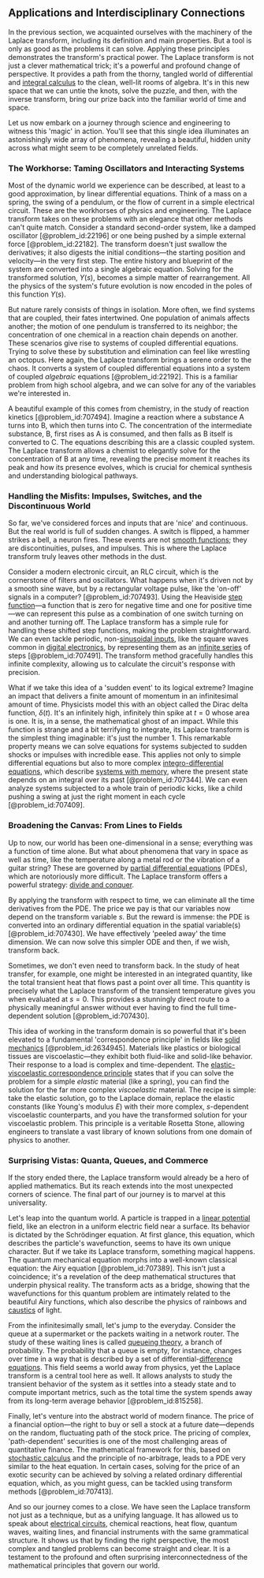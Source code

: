 ## Applications and Interdisciplinary Connections

In the previous section, we acquainted ourselves with the machinery of the Laplace transform, including its definition and main properties. But a tool is only as good as the problems it can solve. Applying these principles demonstrates the transform's practical power. The Laplace transform is not just a clever mathematical trick; it's a powerful and profound change of perspective. It provides a path from the thorny, tangled world of differential and [integral calculus](@article_id:145799) to the clean, well-lit rooms of algebra. It's in this new space that we can untie the knots, solve the puzzle, and then, with the inverse transform, bring our prize back into the familiar world of time and space.

Let us now embark on a journey through science and engineering to witness this 'magic' in action. You'll see that this single idea illuminates an astonishingly wide array of phenomena, revealing a beautiful, hidden unity across what might seem to be completely unrelated fields.

### The Workhorse: Taming Oscillators and Interacting Systems

Most of the dynamic world we experience can be described, at least to a good approximation, by linear differential equations. Think of a mass on a spring, the swing of a pendulum, or the flow of current in a simple electrical circuit. These are the workhorses of physics and engineering. The Laplace transform takes on these problems with an elegance that other methods can't quite match. Consider a standard second-order system, like a damped oscillator [@problem_id:22196] or one being pushed by a simple external force [@problem_id:22182]. The transform doesn't just swallow the derivatives; it also digests the initial conditions—the starting position and velocity—in the very first step. The entire history and blueprint of the system are converted into a single algebraic equation. Solving for the transformed solution, $Y(s)$, becomes a simple matter of rearrangement. All the physics of the system's future evolution is now encoded in the poles of this function $Y(s)$.

But nature rarely consists of things in isolation. More often, we find systems that are coupled, their fates intertwined. One population of animals affects another; the motion of one pendulum is transferred to its neighbor; the concentration of one chemical in a reaction chain depends on another. These scenarios give rise to systems of coupled differential equations. Trying to solve these by substitution and elimination can feel like wrestling an octopus. Here again, the Laplace transform brings a serene order to the chaos. It converts a system of coupled differential equations into a system of coupled *algebraic* equations [@problem_id:22192]. This is a familiar problem from high school algebra, and we can solve for any of the variables we're interested in.

A beautiful example of this comes from chemistry, in the study of reaction kinetics [@problem_id:707494]. Imagine a reaction where a substance A turns into B, which then turns into C. The concentration of the intermediate substance, B, first rises as A is consumed, and then falls as B itself is converted to C. The equations describing this are a classic coupled system. The Laplace transform allows a chemist to elegantly solve for the concentration of B at any time, revealing the precise moment it reaches its peak and how its presence evolves, which is crucial for chemical synthesis and understanding biological pathways.

### Handling the Misfits: Impulses, Switches, and the Discontinuous World

So far, we've considered forces and inputs that are 'nice' and continuous. But the real world is full of sudden changes. A switch is flipped, a hammer strikes a bell, a neuron fires. These events are not [smooth functions](@article_id:138448); they are discontinuities, pulses, and impulses. This is where the Laplace transform truly leaves other methods in the dust.

Consider a modern electronic circuit, an RLC circuit, which is the cornerstone of filters and oscillators. What happens when it's driven not by a smooth sine wave, but by a rectangular voltage pulse, like the 'on-off' signals in a computer? [@problem_id:707493]. Using the Heaviside [step function](@article_id:158430)—a function that is zero for negative time and one for positive time—we can represent this pulse as a combination of one switch turning on and another turning off. The Laplace transform has a simple rule for handling these shifted step functions, making the problem straightforward. We can even tackle periodic, non-[sinusoidal inputs](@article_id:268992), like the square waves common in [digital electronics](@article_id:268585), by representing them as an [infinite series](@article_id:142872) of steps [@problem_id:707491]. The transform method gracefully handles this infinite complexity, allowing us to calculate the circuit's response with precision.

What if we take this idea of a 'sudden event' to its logical extreme? Imagine an impact that delivers a finite amount of momentum in an infinitesimal amount of time. Physicists model this with an object called the Dirac delta function, $\delta(t)$. It's an infinitely high, infinitely thin spike at $t=0$ whose area is one. It is, in a sense, the mathematical ghost of an impact. While this function is strange and a bit terrifying to integrate, its Laplace transform is the simplest thing imaginable: it's just the number 1. This remarkable property means we can solve equations for systems subjected to sudden shocks or impulses with incredible ease. This applies not only to simple differential equations but also to more complex [integro-differential equations](@article_id:164556), which describe [systems with memory](@article_id:272560), where the present state depends on an integral over its past [@problem_id:707344]. We can even analyze systems subjected to a whole train of periodic kicks, like a child pushing a swing at just the right moment in each cycle [@problem_id:707409].

### Broadening the Canvas: From Lines to Fields

Up to now, our world has been one-dimensional in a sense; everything was a function of time alone. But what about phenomena that vary in space as well as time, like the temperature along a metal rod or the vibration of a guitar string? These are governed by [partial differential equations](@article_id:142640) (PDEs), which are notoriously more difficult. The Laplace transform offers a powerful strategy: [divide and conquer](@article_id:139060).

By applying the transform with respect to time, we can eliminate all the time derivatives from the PDE. The price we pay is that our variables now depend on the transform variable $s$. But the reward is immense: the PDE is converted into an ordinary differential equation in the spatial variable(s) [@problem_id:707430]. We have effectively 'peeled away' the time dimension. We can now solve this simpler ODE and then, if we wish, transform back.

Sometimes, we don't even need to transform back. In the study of heat transfer, for example, one might be interested in an integrated quantity, like the total transient heat that flows past a point over all time. This quantity is precisely what the Laplace transform of the transient temperature gives you when evaluated at $s=0$. This provides a stunningly direct route to a physically meaningful answer without ever having to find the full time-dependent solution [@problem_id:707430].

This idea of working in the transform domain is so powerful that it's been elevated to a fundamental 'correspondence principle' in fields like [solid mechanics](@article_id:163548) [@problem_id:2634945]. Materials like plastics or biological tissues are viscoelastic—they exhibit both fluid-like and solid-like behavior. Their response to a load is complex and time-dependent. The [elastic-viscoelastic correspondence principle](@article_id:190950) states that if you can solve the problem for a simple *elastic* material (like a spring), you can find the solution for the far more complex *viscoelastic* material. The recipe is simple: take the elastic solution, go to the Laplace domain, replace the elastic constants (like Young's modulus $E$) with their more complex, $s$-dependent viscoelastic counterparts, and you have the transformed solution for your viscoelastic problem. This principle is a veritable Rosetta Stone, allowing engineers to translate a vast library of known solutions from one domain of physics to another.

### Surprising Vistas: Quanta, Queues, and Commerce

If the story ended there, the Laplace transform would already be a hero of applied mathematics. But its reach extends into the most unexpected corners of science. The final part of our journey is to marvel at this universality.

Let's leap into the quantum world. A particle is trapped in a [linear potential](@article_id:160366) field, like an electron in a uniform electric field near a surface. Its behavior is dictated by the Schrödinger equation. At first glance, this equation, which describes the particle's wavefunction, seems to have its own unique character. But if we take its Laplace transform, something magical happens. The quantum mechanical equation morphs into a well-known classical equation: the Airy equation [@problem_id:707389]. This isn't just a coincidence; it's a revelation of the deep mathematical structures that underpin physical reality. The transform acts as a bridge, showing that the wavefunctions for this quantum problem are intimately related to the beautiful Airy functions, which also describe the physics of rainbows and [caustics](@article_id:158472) of light.

From the infinitesimally small, let's jump to the everyday. Consider the queue at a supermarket or the packets waiting in a network router. The study of these waiting lines is called [queueing theory](@article_id:273287), a branch of probability. The probability that a queue is empty, for instance, changes over time in a way that is described by a set of differential-[difference equations](@article_id:261683). This field seems a world away from physics, yet the Laplace transform is a central tool here as well. It allows analysts to study the transient behavior of the system as it settles into a steady state and to compute important metrics, such as the total time the system spends away from its long-term average behavior [@problem_id:815258].

Finally, let's venture into the abstract world of modern finance. The price of a financial option—the right to buy or sell a stock at a future date—depends on the random, fluctuating path of the stock price. The pricing of complex, 'path-dependent' securities is one of the most challenging areas of quantitative finance. The mathematical framework for this, based on [stochastic calculus](@article_id:143370) and the principle of no-arbitrage, leads to a PDE very similar to the heat equation. In certain cases, solving for the price of an exotic security can be achieved by solving a related ordinary differential equation, which, as you might guess, can be tackled using transform methods [@problem_id:707413].

And so our journey comes to a close. We have seen the Laplace transform not just as a technique, but as a unifying language. It has allowed us to speak about [electrical circuits](@article_id:266909), chemical reactions, heat flow, quantum waves, waiting lines, and financial instruments with the same grammatical structure. It shows us that by finding the right perspective, the most complex and tangled problems can become straight and clear. It is a testament to the profound and often surprising interconnectedness of the mathematical principles that govern our world.
